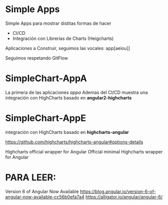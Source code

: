 # Simple Apps 

Simple Apps para mostrar distitas formas de hacer
- CI/CD
- Integración con Librerías de Charts (Heigcharts)

Aplicaciones a Construir, seguimos las vocales: app[aeiou]]

Seguimos respetando GitFlow

# SimpleChart-AppA

La primera de las aplicaciones *appa*
Ademas del CI/CD muestra una integración con HighCharts basado en **angular2-highcharts**

# SimpleChart-AppE

integración con HighCharts basado en **highcharts-angular**

https://github.com/highcharts/highcharts-angular#options-details

Highcharts official wrapper for Angular
Official minimal Highcharts wrapper for Angular


# PARA LEER:

Version 6 of Angular Now Available
https://blog.angular.io/version-6-of-angular-now-available-cc56b0efa7a4
https://alligator.io/angular/angular-6/


